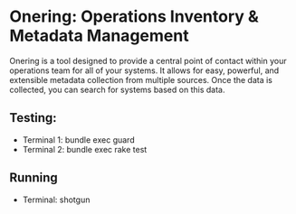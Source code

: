 Onering: Operations Inventory & Metadata Management
===================================================

Onering is a tool designed to provide a central point of contact within your operations team for all of your systems.  It allows for easy, powerful, and extensible metadata collection from multiple sources.  Once the data is collected, you can search for systems based on this data.


Testing:
---


- Terminal 1: bundle exec guard
- Terminal 2: bundle exec rake test

Running
---

- Terminal: shotgun

